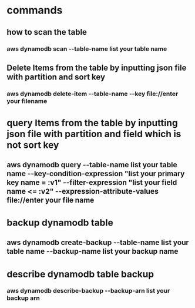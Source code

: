 # **commands**
## how to scan the table
### aws dynamodb scan --table-name **list your table name**
## Delete Items from the table by inputting json file with partition and sort key
### aws dynamodb delete-item --table-name <table name> --key file://**enter your filename**
## query Items from the table by inputting json file with partition and field which is not sort key  
### aws dynamodb query --table-name **list your table name** --key-condition-expression "**list your primary key name** = :v1" --filter-expression "**list your field  name** <= :v2" --expression-attribute-values file://**enter your file name**
## backup dynamodb table 
### aws dynamodb create-backup --table-name **list your table name** --backup-name **list your backup name**
 ## describe dynamodb table backup 
 aws dynamodb describe-backup --backup-arn **list your backup arn**
